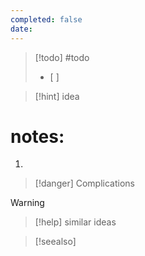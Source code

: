 ```yaml
---
completed: false
date:
---
```



>[!todo] #todo 
>- [ ] 


 

>[!hint] idea



 
# notes:
1.



>[!danger] Complications
>



>[!warning]



>[!help] similar ideas
>



>[!seealso] 








